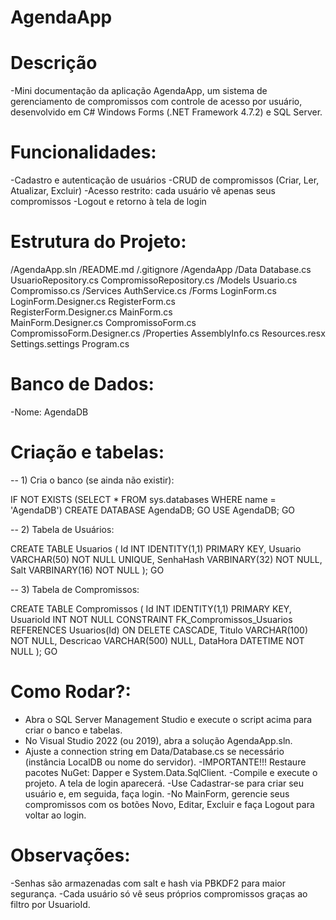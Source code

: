 # AgendaApp

# Descrição
-Mini documentação da aplicação AgendaApp, um sistema de gerenciamento de compromissos com controle de acesso por usuário, desenvolvido em C# Windows Forms (.NET Framework 4.7.2) e SQL Server.

# Funcionalidades:
-Cadastro e autenticação de usuários
-CRUD de compromissos (Criar, Ler, Atualizar, Excluir)
-Acesso restrito: cada usuário vê apenas seus compromissos
-Logout e retorno à tela de login

# Estrutura do Projeto:
/AgendaApp.sln
/README.md
/.gitignore
/AgendaApp
  /Data
    Database.cs
    UsuarioRepository.cs
    CompromissoRepository.cs
  /Models
    Usuario.cs
    Compromisso.cs
  /Services
    AuthService.cs
  /Forms
    LoginForm.cs          
    LoginForm.Designer.cs 
    RegisterForm.cs       
    RegisterForm.Designer.cs
    MainForm.cs           
    MainForm.Designer.cs
    CompromissoForm.cs    
    CompromissoForm.Designer.cs
  /Properties
    AssemblyInfo.cs
    Resources.resx
    Settings.settings
  Program.cs              

# Banco de Dados:
-Nome: AgendaDB

# Criação e tabelas:
-- 1) Cria o banco (se ainda não existir):

IF NOT EXISTS (SELECT * FROM sys.databases WHERE name = 'AgendaDB')
    CREATE DATABASE AgendaDB;
GO
USE AgendaDB;
GO

-- 2) Tabela de Usuários:

CREATE TABLE Usuarios (
    Id INT IDENTITY(1,1) PRIMARY KEY,
    Usuario VARCHAR(50) NOT NULL UNIQUE,
    SenhaHash VARBINARY(32) NOT NULL,
    Salt VARBINARY(16) NOT NULL
);
GO

-- 3) Tabela de Compromissos:

CREATE TABLE Compromissos (
    Id INT IDENTITY(1,1) PRIMARY KEY,
    UsuarioId INT NOT NULL
        CONSTRAINT FK_Compromissos_Usuarios
        REFERENCES Usuarios(Id)
        ON DELETE CASCADE,
    Titulo VARCHAR(100) NOT NULL,
    Descricao VARCHAR(500) NULL,
    DataHora DATETIME NOT NULL
);
GO

# Como Rodar?:
- Abra o SQL Server Management Studio e execute o script acima para criar o banco e tabelas.
- No Visual Studio 2022 (ou 2019), abra a solução AgendaApp.sln.
- Ajuste a connection string em Data/Database.cs se necessário (instância LocalDB ou nome do servidor).
-IMPORTANTE!!! Restaure pacotes NuGet: Dapper e System.Data.SqlClient.
-Compile e execute o projeto. A tela de login aparecerá.
-Use Cadastrar-se para criar seu usuário e, em seguida, faça login.
-No MainForm, gerencie seus compromissos com os botões Novo, Editar, Excluir e faça Logout para voltar ao login.

# Observações:
-Senhas são armazenadas com salt e hash via PBKDF2 para maior segurança.
-Cada usuário só vê seus próprios compromissos graças ao filtro por UsuarioId.
